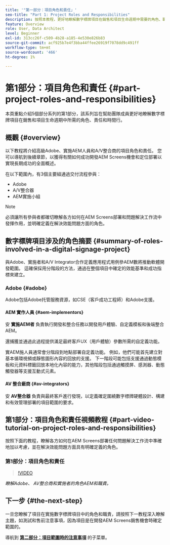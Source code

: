 ```yaml
---
title: '"第一部分：項目角色和責任」'
seo-title: "Part 1: Project Roles and Responsibilities"
description: 按照本教程，更好地瞭解數字標牌項目在銷售和項目生命週期中需要的角色、職責和時間線。
feature: Overview
role: User, Data Architect
level: Beginner
exl-id: 313cc26f-c509-4b28-a185-4e530e826b83
source-git-commit: acf925b7e4f3bba44ffee26919f7078dd9c491ff
workflow-type: tm+mt
source-wordcount: '466'
ht-degree: 1%

---
```


# 第1部分：項目角色和責任 {#part-project-roles-and-responsibilities}

本頁重點介紹5個部分系列的第1部分，該系列旨在幫助團隊成員更好地瞭解數字標牌項目在銷售和項目生命週期中所需的角色、責任和時間行。

## 概觀 {#overview}

以下教程將介紹高級Adobe、實施AEM人員和A/V整合商的項目角色和責任。 您可以導航到後續章節，以獲得有關如何成功開發AEM Screens機會和定位部署以實現長期成功的全面概述。

在以下範圍內，有3個主要組通過交付流程參與：

* Adobe
* A/V整合器
* AEM實施小組

>[!NOTE]
>
>必須讓所有參與者都確切瞭解各方如何在AEM Screens部署和問題解決工作流中發揮作用，並明確定義在解決效能問題方面的角色。

## 數字標牌項目涉及的角色摘要 {#summary-of-roles-involved-in-a-digital-signage-project}

與Adobe、實施者和A/V Integrator合作定義應用程式用例參AEM數將推動軟體開發範圍。 這確保採用分階段的方法，通過在整個項目中確定的效能基準和成功指標來建立。

### Adobe {#adobe}

Adobe包括Adobe托管服務資源，如CSE（客戶成功工程師）和Adobe支援。

#### AEM 實作人員 {#aem-implementors}

安 **實施AEM者** 負責執行開發和整合任務以開發用戶體驗、自定義模板和後端整合AEM。

還捕獲並通過此過程提供滿足最終客戶UX（用戶體驗）參數所需的自定義功能。

實AEM施人員通常會分階段到地點部署自定義功能。 例如，他們可能首先建立對基本循環視頻或靜態圖形內容的回放的支援。 下一階段可能包括支援通過動態模板和元資料標籤回放本地化內容的能力，其他階段包括通過觸摸屏、感測器、動態觸發器等支援互動式元素。

#### AV 整合廠商 {#av-integrators}

安 **AV整合器** 負責與最終客戶進行發現，以定義確定圍繞數字標牌硬體設計、構建和有效管理部署的項目範圍的要求。

## 第1部分：項目角色和責任視頻教程 {#part-video-tutorial-on-project-roles-and-responsibilities}

按照下面的教程，瞭解各方如何在AEM Screens部署任何問題解決工作流中準確地加以考慮，並在解決效能問題方面具有明確定義的角色。

### 第1部分：項目角色和責任

>[!VIDEO](https://video.tv.adobe.com/v/28375)

*瞭解Adobe、 AV整合商和實施者的角色AEM和職責。*

## 下一步 {#the-next-step}

一旦您瞭解了項目在實施數字標牌項目中的角色和職責，請按照下一教程深入瞭解主題，如測試和售前注意事項，因為項目是在開發AEM Screens銷售機會時確定範圍的。

導航到 **[第二部分：項目範圍時的注意事項](project-considerations.md)** 的子菜單。
